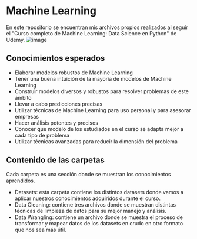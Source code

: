 # Machine Learning
En este repositorio se encuentran mis archivos propios realizados al seguir el "Curso completo de Machine Learning: Data Science en Python" de Udemy.
![image](https://ichi.pro/assets/images/max/724/0*PuscwCsUr09xZ0SJ.gif)

## Conocimientos esperados
* Elaborar modelos robustos de Machine Learning
* Tener una buena intuición de la mayoría de modelos de Machine Learning
* Construir modelos diversos y robustos para resolver problemas de este ámbito
* Llevar a cabo predicciones precisas
* Utilizar técnicas de Machine Learning para uso personal y para asesorar empresas
* Hacer análisis potentes y precisos
* Conocer que modelo de los estudiados en el curso se adapta mejor a cada tipo de problema
* Utilizar técnicas avanzadas para reducir la dimensión del problema

## Contenido de las carpetas
Cada carpeta es una sección donde se muestran los conocimientos aprendidos.
* Datasets: esta carpeta contiene los distintos datasets donde vamos a aplicar nuestros conocimientos adquiridos durante el curso.
* Data Cleaning: contiene tres archivos donde se muestran distintas técnicas de limpieza de datos para su mejor manejo y análisis.
* Data Wrangling: contiene un archivo donde se muestra el proceso de transformar y mapear datos de los datasets en crudo en otro formato que nos sea más útil.
